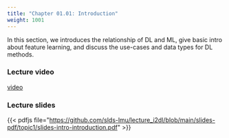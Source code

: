 ```yaml
---
title: "Chapter 01.01: Introduction"
weight: 1001
---
```

In this section, we introduces the relationship of DL and ML, give basic intro about feature learning, and discuss the use-cases and data types for DL methods.

<!--more-->

### Lecture video

[video](https://drive.google.com/file/d/1SiN3Zo12lUOrTY5ISBCDemNbS-vlwUa8/view?usp=sharing)

### Lecture slides

{{< pdfjs file="https://github.com/slds-lmu/lecture_i2dl/blob/main/slides-pdf/topic1/slides-intro-introduction.pdf" >}}
